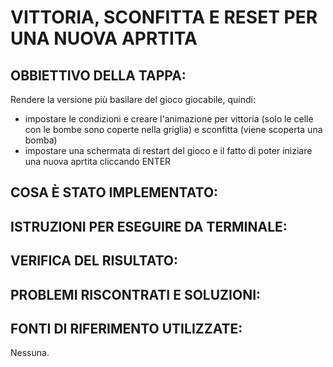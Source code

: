 # VITTORIA, SCONFITTA E RESET PER UNA NUOVA APRTITA 

## OBBIETTIVO DELLA TAPPA: 
Rendere la versione più basilare del gioco giocabile, quindi: 
- impostare le condizioni e creare l'animazione per vittoria (solo le celle con le bombe sono coperte nella griglia) e sconfitta (viene scoperta una bomba)
- impostare una schermata di restart del gioco e il fatto di poter iniziare una nuova aprtita cliccando ENTER 

## COSA È STATO IMPLEMENTATO: 


## ISTRUZIONI PER ESEGUIRE DA TERMINALE: 

## VERIFICA DEL RISULTATO: 

## PROBLEMI RISCONTRATI E SOLUZIONI: 

## FONTI DI RIFERIMENTO UTILIZZATE: 
Nessuna. 
